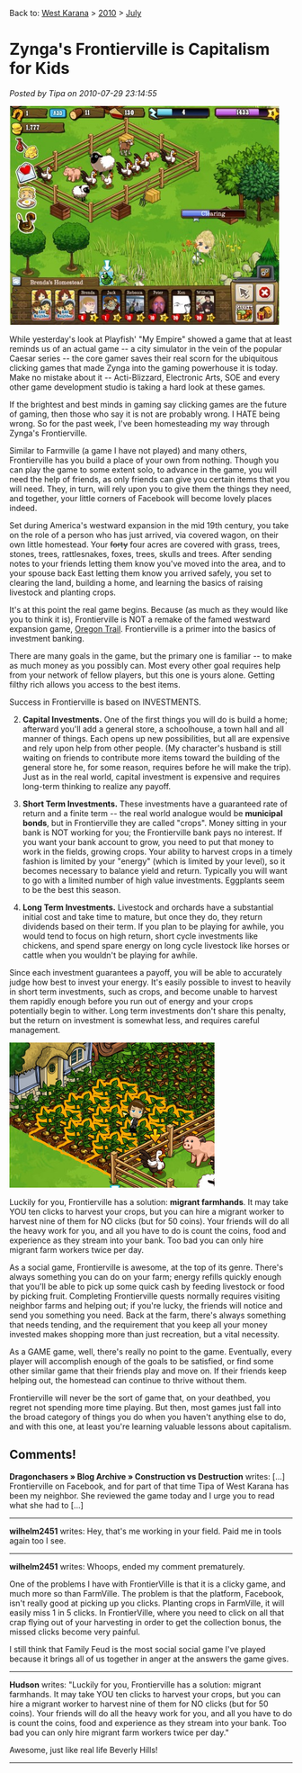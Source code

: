 Back to: [West Karana](/posts/westkarana.md) > [2010](/posts/2010/westkarana.md) > [July](./westkarana.md)
# Zynga's Frontierville is Capitalism for Kids

*Posted by Tipa on 2010-07-29 23:14:55*

[![](../../../uploads/2010/07/Fullscreen-capture-7282010-111025-PM1-480x389.jpg "Clicking away in Frontierville")](../../../uploads/2010/07/Fullscreen-capture-7282010-111025-PM1.jpg)

While yesterday's look at Playfish' "My Empire" showed a game that at least reminds us of an actual game -- a city simulator in the vein of the popular Caesar series -- the core gamer saves their real scorn for the ubiquitous clicking games that made Zynga into the gaming powerhouse it is today. Make no mistake about it -- Acti-Blizzard, Electronic Arts, SOE and every other game development studio is taking a hard look at these games.

If the brightest and best minds in gaming say clicking games are the future of gaming, then those who say it is not are probably wrong. I HATE being wrong. So for the past week, I've been homesteading my way through Zynga's Frontierville.

Similar to Farmville (a game I have not played) and many others, Frontierville has you build a place of your own from nothing. Though you can play the game to some extent solo, to advance in the game, you will need the help of friends, as only friends can give you certain items that you will need. They, in turn, will rely upon you to give them the things they need, and together, your little corners of Facebook will become lovely places indeed.

Set during America's westward expansion in the mid 19th century, you take on the role of a person who has just arrived, via covered wagon, on their own little homestead. Your ~~forty~~ four acres are covered with grass, trees, stones, trees, rattlesnakes, foxes, trees, skulls and trees. After sending notes to your friends letting them know you've moved into the area, and to your spouse back East letting them know you arrived safely, you set to clearing the land, building a home, and learning the basics of raising livestock and planting crops.

It's at this point the real game begins. Because (as much as they would like you to think it is), Frontierville is NOT a remake of the famed westward expansion game, [Oregon Trail](http://en.wikipedia.org/wiki/The_Oregon_Trail_(video_game)). Frontierville is a primer into the basics of investment banking.

There are many goals in the game, but the primary one is familiar -- to make as much money as you possibly can. Most every other goal requires help from your network of fellow players, but this one is yours alone. Getting filthy rich allows you access to the best items.

Success in Frontierville is based on INVESTMENTS.

 2. **Capital Investments.** One of the first things you will do is build a home; afterward you'll add a general store, a schoolhouse, a town hall and all manner of things. Each opens up new possibilities, but all are expensive and rely upon help from other people. (My character's husband is still waiting on friends to contribute more items toward the building of the general store he, for some reason, requires before he will make the trip). Just as in the real world, capital investment is expensive and requires long-term thinking to realize any payoff.

 4. **Short Term Investments.** These investments have a guaranteed rate of return and a finite term -- the real world analogue would be **municipal bonds**, but in Frontierville they are called "crops". Money sitting in your bank is NOT working for you; the Frontierville bank pays no interest. If you want your bank account to grow, you need to put that money to work in the fields, growing crops. Your ability to harvest crops in a timely fashion is limited by your "energy" (which is limited by your level), so it becomes necessary to balance yield and return. Typically you will want to go with a limited number of high value investments. Eggplants seem to be the best this season.

 6. **Long Term Investments.** Livestock and orchards have a substantial initial cost and take time to mature, but once they do, they return dividends based on their term. If you plan to be playing for awhile, you would tend to focus on high return, short cycle investments like chickens, and spend spare energy on long cycle livestock like horses or cattle when you wouldn't be playing for awhile.




Since each investment guarantees a payoff, you will be able to accurately judge how best to invest your energy. It's easily possible to invest to heavily in short term investments, such as crops, and become unable to harvest them rapidly enough before you run out of energy and your crops potentially begin to wither. Long term investments don't share this penalty, but the return on investment is somewhat less, and requires careful management.

[![](../../../uploads/2010/07/Fullscreen-capture-7292010-103156-PM.jpg "Hire migrant workers!")](../../../uploads/2010/07/Fullscreen-capture-7292010-103156-PM.jpg)

Luckily for you, Frontierville has a solution: **migrant farmhands**. It may take YOU ten clicks to harvest your crops, but you can hire a migrant worker to harvest nine of them for NO clicks (but for 50 coins). Your friends will do all the heavy work for you, and all you have to do is count the coins, food and experience as they stream into your bank. Too bad you can only hire migrant farm workers twice per day.

As a social game, Frontierville is awesome, at the top of its genre. There's always something you can do on your farm; energy refills quickly enough that you'll be able to pick up some quick cash by feeding livestock or food by picking fruit. Completing Frontierville quests normally requires visiting neighbor farms and helping out; if you're lucky, the friends will notice and send you something you need. Back at the farm, there's always something that needs tending, and the requirement that you keep all your money invested makes shopping more than just recreation, but a vital necessity.

As a GAME game, well, there's really no point to the game. Eventually, every player will accomplish enough of the goals to be satisfied, or find some other similar game that their friends play and move on. If their friends keep helping out, the homestead can continue to thrive without them.

Frontierville will never be the sort of game that, on your deathbed, you regret not spending more time playing. But then, most games just fall into the broad category of things you do when you haven't anything else to do, and with this one, at least you're learning valuable lessons about capitalism.

## Comments!

**Dragonchasers &raquo; Blog Archive &raquo; Construction vs Destruction** writes: [...] Frontierville on Facebook, and for part of that time Tipa of West Karana has been my neighbor. She reviewed the game today and I urge you to read what she had to [...]

---

**wilhelm2451** writes: Hey, that's me working in your field. Paid me in tools again too I see.

---

**wilhelm2451** writes: Whoops, ended my comment prematurely.

One of the problems I have with FrontierVille is that it is a clicky game, and much more so than FarmVille. The problem is that the platform, Facebook, isn't really good at picking up you clicks. Planting crops in FarmVille, it will easily miss 1 in 5 clicks. In FrontierVille, where you need to click on all that crap flying out of your harvesting in order to get the collection bonus, the missed clicks become very painful.

I still think that Family Feud is the most social social game I've played because it brings all of us together in anger at the answers the game gives.

---

**Hudson** writes: "Luckily for you, Frontierville has a solution: migrant farmhands. It may take YOU ten clicks to harvest your crops, but you can hire a migrant worker to harvest nine of them for NO clicks (but for 50 coins). Your friends will do all the heavy work for you, and all you have to do is count the coins, food and experience as they stream into your bank. Too bad you can only hire migrant farm workers twice per day."

Awesome, just like real life Beverly Hills!

---

